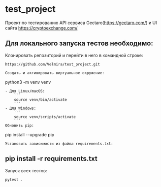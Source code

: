 # test_project
Проект по тестированию API сервиса Gectaro(https://gectaro.com/) и UI сайта https://cryptoexchange.com/

## Для локального запуска тестов необходимо:
Клонировать репозиторий и перейти в него в командной строке:
```
https://github.com/Velmira/test_project.git
```
```
Создать и активировать виртуальное окружение:
```
python3 -m venv venv
```
- Для Linux/macOS:
    ```
    source venv/bin/activate
    ```
- Для Windows:
    ```
    source venv/scripts/activate
    ```
Обновить pip:
```
pip install --upgrade pip
```
Установить зависимости из файла requirements.txt:
```
pip install -r requirements.txt
---
Запуск всех тестов:
```
pytest .
```



